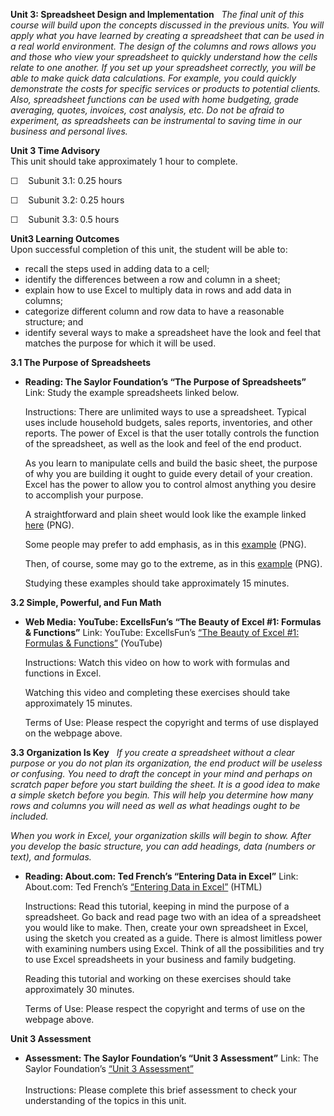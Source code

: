 **Unit 3: Spreadsheet Design and Implementation** <span id="3"></span> 
*The final unit of this course will build upon the concepts discussed in
the previous units. You will apply what you have learned by creating a
spreadsheet that can be used in a real world environment. The design of
the columns and rows allows you and those who view your spreadsheet to
quickly understand how the cells relate to one another. If you set up
your spreadsheet correctly, you will be able to make quick data
calculations. For example, you could quickly demonstrate the costs for
specific services or products to potential clients. Also, spreadsheet
functions can be used with home budgeting, grade averaging, quotes,
invoices, cost analysis, etc. Do not be afraid to experiment, as
spreadsheets can be instrumental to saving time in our business and
personal lives.*

**Unit 3 Time Advisory**  
This unit should take approximately 1 hour to complete.  
  
 ☐    Subunit 3.1: 0.25 hours  
  
 ☐    Subunit 3.2: 0.25 hours  
  
 ☐    Subunit 3.3: 0.5 hours

**Unit3 Learning Outcomes**  
Upon successful completion of this unit, the student will be able to:
-   recall the steps used in adding data to a cell;
-   identify the differences between a row and column in a sheet;
-   explain how to use Excel to multiply data in rows and add data in
    columns;
-   categorize different column and row data to have a reasonable
    structure; and
-   identify several ways to make a spreadsheet have the look and feel
    that matches the purpose for which it will be used.

**3.1 The Purpose of Spreadsheets** <span id="3.1"></span> 
-   **Reading: The Saylor Foundation’s “The Purpose of Spreadsheets”**
    Link: Study the example spreadsheets linked below.  
      
     Instructions: There are unlimited ways to use a spreadsheet.
    Typical uses include household budgets, sales reports, inventories,
    and other reports. The power of Excel is that the user totally
    controls the function of the spreadsheet, as well as the look and
    feel of the end product.  
      
     As you learn to manipulate cells and build the basic sheet, the
    purpose of why you are building it ought to guide every detail of
    your creation. Excel has the power to allow you to control almost
    anything you desire to accomplish your purpose.  
      
     A straightforward and plain sheet would look like the example
    linked
    [here](http://www.saylor.org/site/wp-content/uploads/2012/10/PRDV004-3.1-A.png)
    (PNG).  
      
     Some people may prefer to add emphasis, as in this
    [example](http://www.saylor.org/site/wp-content/uploads/2012/10/PRDV004-3.2-B.png)
    (PNG).  
      
     Then, of course, some may go to the extreme, as in
    this [example](http://www.saylor.org/site/wp-content/uploads/2012/10/PRDV004-3.2-C.png)
    (PNG).  
      
     Studying these examples should take approximately 15 minutes.

**3.2 Simple, Powerful, and Fun Math** <span id="3.2"></span> 
-   **Web Media: YouTube: ExcellsFun’s “The Beauty of Excel \#1:
    Formulas & Functions”**
    Link: YouTube: ExcellsFun’s [“The Beauty of Excel \#1: Formulas &
    Functions”](http://www.youtube.com/watch?v=dwkRWlQyZJY) (YouTube)  
      
     Instructions: Watch this video on how to work with formulas and
    functions in Excel.  
      
     Watching this video and completing these exercises should take
    approximately 15 minutes.  
      
     Terms of Use: Please respect the copyright and terms of use
    displayed on the webpage above.

**3.3 Organization Is Key** <span id="3.3"></span> 
*If you create a spreadsheet without a clear purpose or you do not plan
its organization, the end product will be useless or confusing. You need
to draft the concept in your mind and perhaps on scratch paper before
you start building the sheet. It is a good idea to make a simple sketch
before you begin. This will help you determine how many rows and columns
you will need as well as what headings ought to be included.*  
  
 *When you work in Excel, your organization skills will begin to show.
After you develop the basic structure, you can add headings, data
(numbers or text), and formulas.*

-   **Reading: About.com: Ted French’s “Entering Data in Excel”**
    Link: About.com: Ted French’s [“Entering Data in
    Excel”](http://spreadsheets.about.com/od/excel101/ss/enter_data.htm)
    (HTML)  
      
     Instructions: Read this tutorial, keeping in mind the purpose of a
    spreadsheet. Go back and read page two with an idea of a spreadsheet
    you would like to make. Then, create your own spreadsheet in Excel,
    using the sketch you created as a guide. There is almost limitless
    power with examining numbers using Excel. Think of all the
    possibilities and try to use Excel spreadsheets in your business and
    family budgeting.  
      
     Reading this tutorial and working on these exercises should take
    approximately 30 minutes.  
      
     Terms of Use: Please respect the copyright and terms of use on the
    webpage above.

**Unit 3 Assessment** <span id="3.4"></span> 
-   **Assessment: The Saylor Foundation’s “Unit 3 Assessment”**
    Link: The Saylor Foundation’s [“Unit 3
    Assessment”](http://school.saylor.org/mod/quiz/view.php?id=1263)  
        
     Instructions: Please complete this brief assessment to check your
    understanding of the topics in this unit.


